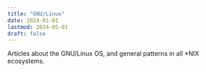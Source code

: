 ```yaml
---
title: "GNU/Linux"
date: 2024-01-01
lastmod: 2024-05-01
draft: false
---
```


Articles about the GNU/Linux OS, and general patterns in all *NIX ecosystems.